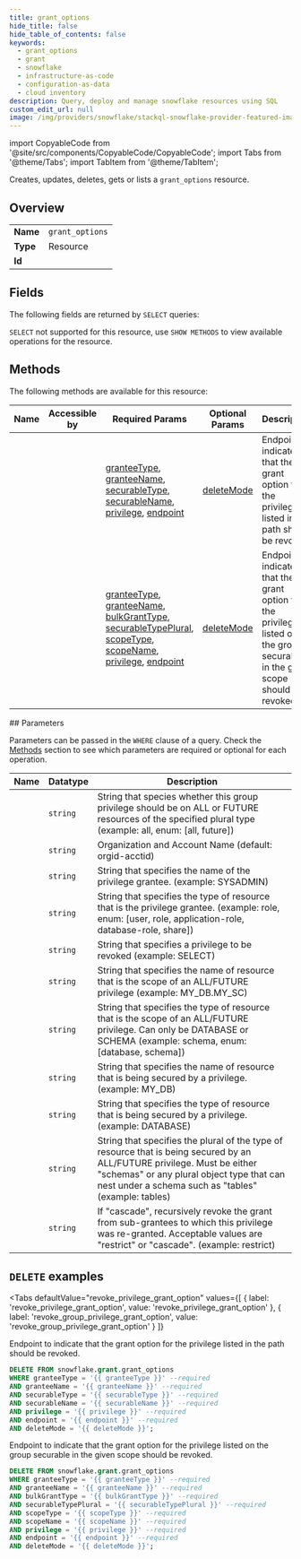 ```yaml
--- 
title: grant_options
hide_title: false
hide_table_of_contents: false
keywords:
  - grant_options
  - grant
  - snowflake
  - infrastructure-as-code
  - configuration-as-data
  - cloud inventory
description: Query, deploy and manage snowflake resources using SQL
custom_edit_url: null
image: /img/providers/snowflake/stackql-snowflake-provider-featured-image.png
---
```


import CopyableCode from '@site/src/components/CopyableCode/CopyableCode';
import Tabs from '@theme/Tabs';
import TabItem from '@theme/TabItem';

Creates, updates, deletes, gets or lists a <code>grant_options</code> resource.

## Overview
<table><tbody>
<tr><td><b>Name</b></td><td><code>grant_options</code></td></tr>
<tr><td><b>Type</b></td><td>Resource</td></tr>
<tr><td><b>Id</b></td><td><CopyableCode code="snowflake.grant.grant_options" /></td></tr>
</tbody></table>

## Fields

The following fields are returned by `SELECT` queries:

`SELECT` not supported for this resource, use `SHOW METHODS` to view available operations for the resource.


## Methods

The following methods are available for this resource:

<table>
<thead>
    <tr>
    <th>Name</th>
    <th>Accessible by</th>
    <th>Required Params</th>
    <th>Optional Params</th>
    <th>Description</th>
    </tr>
</thead>
<tbody>
<tr>
    <td><a href="#revoke_privilege_grant_option"><CopyableCode code="revoke_privilege_grant_option" /></a></td>
    <td><CopyableCode code="delete" /></td>
    <td><a href="#parameter-granteeType">granteeType</a>, <a href="#parameter-granteeName">granteeName</a>, <a href="#parameter-securableType">securableType</a>, <a href="#parameter-securableName">securableName</a>, <a href="#parameter-privilege">privilege</a>, <a href="#parameter-endpoint">endpoint</a></td>
    <td><a href="#parameter-deleteMode">deleteMode</a></td>
    <td>Endpoint to indicate that the grant option for the privilege listed in the path should be revoked.</td>
</tr>
<tr>
    <td><a href="#revoke_group_privilege_grant_option"><CopyableCode code="revoke_group_privilege_grant_option" /></a></td>
    <td><CopyableCode code="delete" /></td>
    <td><a href="#parameter-granteeType">granteeType</a>, <a href="#parameter-granteeName">granteeName</a>, <a href="#parameter-bulkGrantType">bulkGrantType</a>, <a href="#parameter-securableTypePlural">securableTypePlural</a>, <a href="#parameter-scopeType">scopeType</a>, <a href="#parameter-scopeName">scopeName</a>, <a href="#parameter-privilege">privilege</a>, <a href="#parameter-endpoint">endpoint</a></td>
    <td><a href="#parameter-deleteMode">deleteMode</a></td>
    <td>Endpoint to indicate that the grant option for the privilege listed on the group securable in the given scope should be revoked.</td>
</tr>
</tbody>
</table>## Parameters

Parameters can be passed in the `WHERE` clause of a query. Check the [Methods](#methods) section to see which parameters are required or optional for each operation.

<table>
<thead>
    <tr>
    <th>Name</th>
    <th>Datatype</th>
    <th>Description</th>
    </tr>
</thead>
<tbody>
<tr id="parameter-bulkGrantType">
    <td><CopyableCode code="bulkGrantType" /></td>
    <td><code>string</code></td>
    <td>String that species whether this group privilege should be on ALL or FUTURE resources of the specified plural type (example: all, enum: [all, future])</td>
</tr>
<tr id="parameter-endpoint">
    <td><CopyableCode code="endpoint" /></td>
    <td><code>string</code></td>
    <td>Organization and Account Name (default: orgid-acctid)</td>
</tr>
<tr id="parameter-granteeName">
    <td><CopyableCode code="granteeName" /></td>
    <td><code>string</code></td>
    <td>String that specifies the name of the privilege grantee. (example: SYSADMIN)</td>
</tr>
<tr id="parameter-granteeType">
    <td><CopyableCode code="granteeType" /></td>
    <td><code>string</code></td>
    <td>String that specifies the type of resource that is the privilege grantee. (example: role, enum: [user, role, application-role, database-role, share])</td>
</tr>
<tr id="parameter-privilege">
    <td><CopyableCode code="privilege" /></td>
    <td><code>string</code></td>
    <td>String that specifies a privilege to be revoked (example: SELECT)</td>
</tr>
<tr id="parameter-scopeName">
    <td><CopyableCode code="scopeName" /></td>
    <td><code>string</code></td>
    <td>String that specifies the name of resource that is the scope of an ALL/FUTURE privilege (example: MY_DB.MY_SC)</td>
</tr>
<tr id="parameter-scopeType">
    <td><CopyableCode code="scopeType" /></td>
    <td><code>string</code></td>
    <td>String that specifies the type of resource that is the scope of an ALL/FUTURE privilege. Can only be DATABASE or SCHEMA (example: schema, enum: [database, schema])</td>
</tr>
<tr id="parameter-securableName">
    <td><CopyableCode code="securableName" /></td>
    <td><code>string</code></td>
    <td>String that specifies the name of resource that is being secured by a privilege. (example: MY_DB)</td>
</tr>
<tr id="parameter-securableType">
    <td><CopyableCode code="securableType" /></td>
    <td><code>string</code></td>
    <td>String that specifies the type of resource that is being secured by a privilege. (example: DATABASE)</td>
</tr>
<tr id="parameter-securableTypePlural">
    <td><CopyableCode code="securableTypePlural" /></td>
    <td><code>string</code></td>
    <td>String that specifies the plural of the type of resource that is being secured by an ALL/FUTURE privilege. Must be either "schemas" or any plural object type that can nest under a schema such as "tables" (example: tables)</td>
</tr>
<tr id="parameter-deleteMode">
    <td><CopyableCode code="deleteMode" /></td>
    <td><code>string</code></td>
    <td>If "cascade", recursively revoke the grant from sub-grantees to which this privilege was re-granted. Acceptable values are "restrict" or "cascade". (example: restrict)</td>
</tr>
</tbody>
</table>

## `DELETE` examples

<Tabs
    defaultValue="revoke_privilege_grant_option"
    values={[
        { label: 'revoke_privilege_grant_option', value: 'revoke_privilege_grant_option' },
        { label: 'revoke_group_privilege_grant_option', value: 'revoke_group_privilege_grant_option' }
    ]}
>
<TabItem value="revoke_privilege_grant_option">

Endpoint to indicate that the grant option for the privilege listed in the path should be revoked.

```sql
DELETE FROM snowflake.grant.grant_options
WHERE granteeType = '{{ granteeType }}' --required
AND granteeName = '{{ granteeName }}' --required
AND securableType = '{{ securableType }}' --required
AND securableName = '{{ securableName }}' --required
AND privilege = '{{ privilege }}' --required
AND endpoint = '{{ endpoint }}' --required
AND deleteMode = '{{ deleteMode }}';
```
</TabItem>
<TabItem value="revoke_group_privilege_grant_option">

Endpoint to indicate that the grant option for the privilege listed on the group securable in the given scope should be revoked.

```sql
DELETE FROM snowflake.grant.grant_options
WHERE granteeType = '{{ granteeType }}' --required
AND granteeName = '{{ granteeName }}' --required
AND bulkGrantType = '{{ bulkGrantType }}' --required
AND securableTypePlural = '{{ securableTypePlural }}' --required
AND scopeType = '{{ scopeType }}' --required
AND scopeName = '{{ scopeName }}' --required
AND privilege = '{{ privilege }}' --required
AND endpoint = '{{ endpoint }}' --required
AND deleteMode = '{{ deleteMode }}';
```
</TabItem>
</Tabs>
